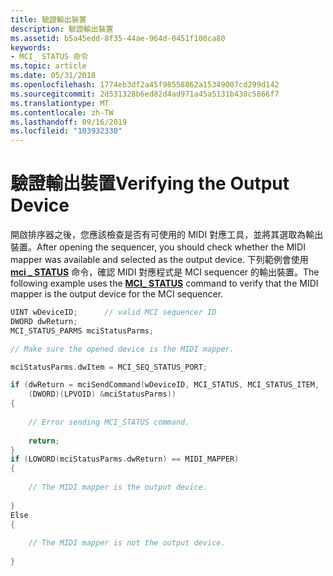 ```yaml
---
title: 驗證輸出裝置
description: 驗證輸出裝置
ms.assetid: b5a45edd-8f35-44ae-964d-0451f100ca80
keywords:
- MCI_ STATUS 命令
ms.topic: article
ms.date: 05/31/2018
ms.openlocfilehash: 1774eb3df2a45f98558862a15349007cd299d142
ms.sourcegitcommit: 2d531328b6ed82d4ad971a45a5131b430c5866f7
ms.translationtype: MT
ms.contentlocale: zh-TW
ms.lasthandoff: 09/16/2019
ms.locfileid: "103932330"
---
```

# <a name="verifying-the-output-device"></a><span data-ttu-id="4a049-104">驗證輸出裝置</span><span class="sxs-lookup"><span data-stu-id="4a049-104">Verifying the Output Device</span></span>

<span data-ttu-id="4a049-105">開啟排序器之後，您應該檢查是否有可使用的 MIDI 對應工具，並將其選取為輸出裝置。</span><span class="sxs-lookup"><span data-stu-id="4a049-105">After opening the sequencer, you should check whether the MIDI mapper was available and selected as the output device.</span></span> <span data-ttu-id="4a049-106">下列範例會使用 [**mci \_ STATUS**](mci-status.md) 命令，確認 MIDI 對應程式是 MCI sequencer 的輸出裝置。</span><span class="sxs-lookup"><span data-stu-id="4a049-106">The following example uses the [**MCI\_ STATUS**](mci-status.md) command to verify that the MIDI mapper is the output device for the MCI sequencer.</span></span>


```C++
UINT wDeviceID;      // valid MCI sequencer ID
DWORD dwReturn;
MCI_STATUS_PARMS mciStatusParms;

// Make sure the opened device is the MIDI mapper.

mciStatusParms.dwItem = MCI_SEQ_STATUS_PORT;

if (dwReturn = mciSendCommand(wDeviceID, MCI_STATUS, MCI_STATUS_ITEM,
    (DWORD)(LPVOID) &mciStatusParms))
{
    
    // Error sending MCI_STATUS command. 
    
    return;
}
if (LOWORD(mciStatusParms.dwReturn) == MIDI_MAPPER)
{
    
    // The MIDI mapper is the output device. 
    
}
Else
{
    
    // The MIDI mapper is not the output device. 
    
} 
```



 

 




